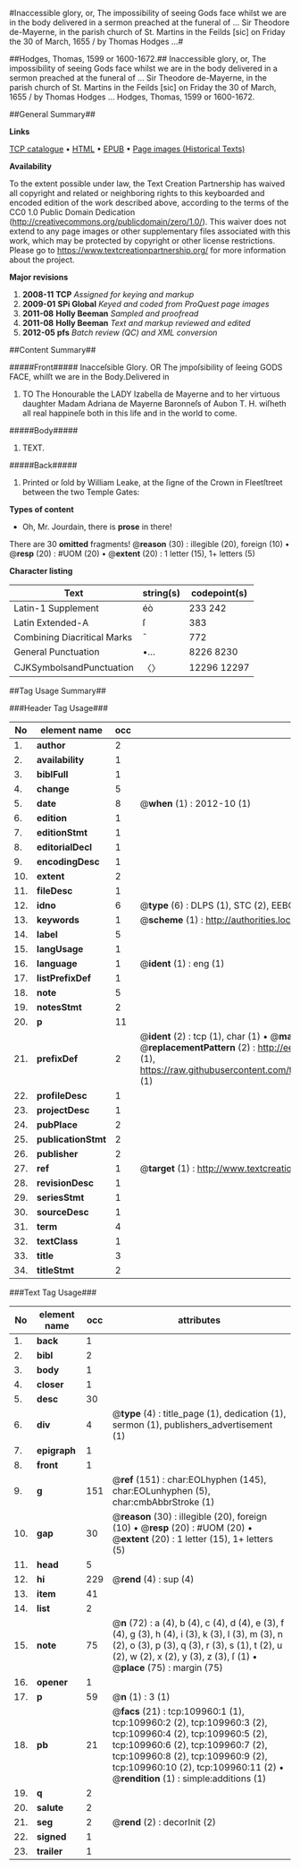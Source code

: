 #Inaccessible glory, or, The impossibility of seeing Gods face whilst we are in the body delivered in a sermon preached at the funeral of ... Sir Theodore de-Mayerne, in the parish church of St. Martins in the Feilds [sic] on Friday the 30 of March, 1655 / by Thomas Hodges ...#

##Hodges, Thomas, 1599 or 1600-1672.##
Inaccessible glory, or, The impossibility of seeing Gods face whilst we are in the body delivered in a sermon preached at the funeral of ... Sir Theodore de-Mayerne, in the parish church of St. Martins in the Feilds [sic] on Friday the 30 of March, 1655 / by Thomas Hodges ...
Hodges, Thomas, 1599 or 1600-1672.

##General Summary##

**Links**

[TCP catalogue](http://www.ota.ox.ac.uk/tcp/)  • 
[HTML](http://tei.it.ox.ac.uk/tcp/Texts-HTML/free/A44/A44068.html)  • 
[EPUB](http://tei.it.ox.ac.uk/tcp/Texts-EPUB/free/A44/A44068.epub) • 
[Page images (Historical Texts)](https://historicaltexts.jisc.ac.uk/eebo-27085762e)

**Availability**

To the extent possible under law, the Text Creation Partnership has waived all copyright and related or neighboring rights to this keyboarded and encoded edition of the work described above, according to the terms of the CC0 1.0 Public Domain Dedication (http://creativecommons.org/publicdomain/zero/1.0/). This waiver does not extend to any page images or other supplementary files associated with this work, which may be protected by copyright or other license restrictions. Please go to https://www.textcreationpartnership.org/ for more information about the project.

**Major revisions**

1. __2008-11__ __TCP__ *Assigned for keying and markup*
1. __2009-01__ __SPi Global__ *Keyed and coded from ProQuest page images*
1. __2011-08__ __Holly Beeman__ *Sampled and proofread*
1. __2011-08__ __Holly Beeman__ *Text and markup reviewed and edited*
1. __2012-05__ __pfs__ *Batch review (QC) and XML conversion*

##Content Summary##

#####Front#####
Inacceſsible Glory. OR The jmpoſsibility of ſeeing GODS FACE, whilſt we are in the Body.Delivered in
1. TO The Honourable the LADY Izabella de Mayerne and to her virtuous daughter Madam Adriana de Mayerne Baronneſs of Aubon T. H. wiſheth all real happineſe both in this life and in the world to come.

#####Body#####

1. TEXT.

#####Back#####

1. Printed or ſold by William Leake, at the ſigne of the Crown in Fleetſtreet between the two Temple Gates:

**Types of content**

  * Oh, Mr. Jourdain, there is **prose** in there!

There are 30 **omitted** fragments! 
 @__reason__ (30) : illegible (20), foreign (10)  •  @__resp__ (20) : #UOM (20)  •  @__extent__ (20) : 1 letter (15), 1+ letters (5)

**Character listing**


|Text|string(s)|codepoint(s)|
|---|---|---|
|Latin-1 Supplement|éò|233 242|
|Latin Extended-A|ſ|383|
|Combining             Diacritical Marks|̄|772|
|General Punctuation|•…|8226 8230|
|CJKSymbolsandPunctuation|〈〉|12296 12297|

##Tag Usage Summary##

###Header Tag Usage###

|No|element name|occ|attributes|
|---|---|---|---|
|1.|__author__|2||
|2.|__availability__|1||
|3.|__biblFull__|1||
|4.|__change__|5||
|5.|__date__|8| @__when__ (1) : 2012-10 (1)|
|6.|__edition__|1||
|7.|__editionStmt__|1||
|8.|__editorialDecl__|1||
|9.|__encodingDesc__|1||
|10.|__extent__|2||
|11.|__fileDesc__|1||
|12.|__idno__|6| @__type__ (6) : DLPS (1), STC (2), EEBO-CITATION (1), OCLC (1), VID (1)|
|13.|__keywords__|1| @__scheme__ (1) : http://authorities.loc.gov/ (1)|
|14.|__label__|5||
|15.|__langUsage__|1||
|16.|__language__|1| @__ident__ (1) : eng (1)|
|17.|__listPrefixDef__|1||
|18.|__note__|5||
|19.|__notesStmt__|2||
|20.|__p__|11||
|21.|__prefixDef__|2| @__ident__ (2) : tcp (1), char (1)  •  @__matchPattern__ (2) : ([0-9\-]+):([0-9IVX]+) (1), (.+) (1)  •  @__replacementPattern__ (2) : http://eebo.chadwyck.com/downloadtiff?vid=$1&page=$2 (1), https://raw.githubusercontent.com/textcreationpartnership/Texts/master/tcpchars.xml#$1 (1)|
|22.|__profileDesc__|1||
|23.|__projectDesc__|1||
|24.|__pubPlace__|2||
|25.|__publicationStmt__|2||
|26.|__publisher__|2||
|27.|__ref__|1| @__target__ (1) : http://www.textcreationpartnership.org/docs/. (1)|
|28.|__revisionDesc__|1||
|29.|__seriesStmt__|1||
|30.|__sourceDesc__|1||
|31.|__term__|4||
|32.|__textClass__|1||
|33.|__title__|3||
|34.|__titleStmt__|2||


###Text Tag Usage###

|No|element name|occ|attributes|
|---|---|---|---|
|1.|__back__|1||
|2.|__bibl__|2||
|3.|__body__|1||
|4.|__closer__|1||
|5.|__desc__|30||
|6.|__div__|4| @__type__ (4) : title_page (1), dedication (1), sermon (1), publishers_advertisement (1)|
|7.|__epigraph__|1||
|8.|__front__|1||
|9.|__g__|151| @__ref__ (151) : char:EOLhyphen (145), char:EOLunhyphen (5), char:cmbAbbrStroke (1)|
|10.|__gap__|30| @__reason__ (30) : illegible (20), foreign (10)  •  @__resp__ (20) : #UOM (20)  •  @__extent__ (20) : 1 letter (15), 1+ letters (5)|
|11.|__head__|5||
|12.|__hi__|229| @__rend__ (4) : sup (4)|
|13.|__item__|41||
|14.|__list__|2||
|15.|__note__|75| @__n__ (72) : a (4), b (4), c (4), d (4), e (3), f (4), g (3), h (4), i (3), k (3), l (3), m (3), n (2), o (3), p (3), q (3), r (3), s (1), t (2), u (2), w (2), x (2), y (3), z (3), ſ (1)  •  @__place__ (75) : margin (75)|
|16.|__opener__|1||
|17.|__p__|59| @__n__ (1) : 3 (1)|
|18.|__pb__|21| @__facs__ (21) : tcp:109960:1 (1), tcp:109960:2 (2), tcp:109960:3 (2), tcp:109960:4 (2), tcp:109960:5 (2), tcp:109960:6 (2), tcp:109960:7 (2), tcp:109960:8 (2), tcp:109960:9 (2), tcp:109960:10 (2), tcp:109960:11 (2)  •  @__rendition__ (1) : simple:additions (1)|
|19.|__q__|2||
|20.|__salute__|2||
|21.|__seg__|2| @__rend__ (2) : decorInit (2)|
|22.|__signed__|1||
|23.|__trailer__|1||
